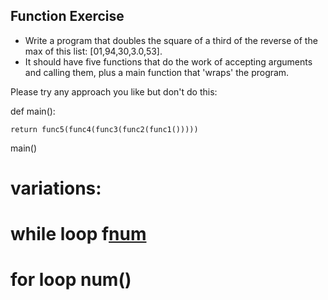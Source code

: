 ## Function Exercise

+ Write a program that doubles the square of a third of the reverse of the max of this list: [01,94,30,3.0,53]. 
+ It should have five functions that do the work of accepting arguments and calling them, plus a main function that 'wraps' the program.

Please try any approach you like but don't do this: 

def main():

    return func5(func4(func3(func2(func1()))))

main()

# variations:
# while loop f[num]()
# for loop num()
